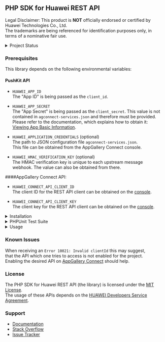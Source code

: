 ## PHP SDK for Huawei REST API

Legal Disclaimer: This product is **NOT** officially endorsed or certified by Huawei Technologies Co., Ltd.<br/>
The trademarks are being referenced for identification purposes only, in terms of a nominative fair use.

<details>
<summary>Project Status</summary>
<p>

[![PHP Composer](https://github.com/syslogic/php-hms/actions/workflows/ci-php.yml/badge.svg)](https://github.com/syslogic/php-hms/actions/workflows/ci-php.yml)

| Class | Status |
| ---: | --- |
| [`AccountKit`](https://github.com/syslogic/php-hms/blob/master/src/AccountKit)                | in progress |
| [`AdsKit`](https://github.com/syslogic/php-hms/blob/master/src/AdsKit)                        |             |
| [`AnalyticsKit`](https://github.com/syslogic/php-hms/blob/master/src/AnalyticsKit)            | in progress |
| [`AppGallery\Connect`](https://github.com/syslogic/php-hms/tree/master/src/AppGallery/Connect)| in progress |
| [`DriveKit`](https://github.com/syslogic/php-hms/tree/master/src/DriveKit)                    |             |
| [`GameService`](https://github.com/syslogic/php-hms/tree/master/src/GameService)              |             |
| [`LocationKit`](https://github.com/syslogic/php-hms/blob/master/src/LocationKit)              |             |
| [`MapKit`](https://github.com/syslogic/php-hms/blob/master/src/MapKit)                        |             |
| [`PushKit`](https://github.com/syslogic/php-hms/blob/master/src/PushKit)                      | working     |
| [`SearchKit`](https://github.com/syslogic/php-hms/blob/master/src/SearchKit)                  |             |
| [`WalletKit`](https://github.com/syslogic/php-hms/blob/master/src/WalletKit)                  |             |
| [`Core\Wrapper`](https://github.com/syslogic/php-hms/blob/master/src/Core)                    | working     |
</p>
</details>

### Prerequisites

This library depends on the following environmental variables:

#### PushKit API
- `HUAWEI_APP_ID`<br/>
  The "App ID" is being passed as the `client_id`.<br/>
- `HUAWEI_APP_SECRET`<br/>
  The "App Secret" is being passed as the `client_secret`. This value is not contained in `agconnect-services.json` and therefore must be provided. Please refer to the documentation, which explains how to obtain it: [Viewing App Basic Information](https://developer.huawei.com/consumer/en/doc/distribution/app/agc-help-appinfo-0000001100014694).
- `HUAWEI_APPLICATION_CREDENTIALS` (optional)<br/>
  The path to JSON configuration file `agconnect-services.json`.<br/>This file can be obtained from the AppGallery Connect console.<br/>

 - `HUAWEI_HMAC_VERIFICATION_KEY` (optional)<br/>
   The HMAC verification key is unique to each upstream message webhook. The value can also be obtained from there.

####AppGallery Connect API:

 - `HUAWEI_CONNECT_API_CLIENT_ID`<br/>
    The client ID for the REST API client can be obtained on the [console](https://developer.huawei.com/consumer/en/service/josp/agc/index.html).<br/>
 
 - `HUAWEI_CONNECT_API_CLIENT_KEY`<br/>
   The client key for the REST API client can be obtained on the [console](https://developer.huawei.com/consumer/en/service/josp/agc/index.html).<br/>

<details>
<summary>Installation</summary>
<p>

One can manually check out into project directory `lib`:
````shell
mkdir lib
git clone git@github.com:syslogic/php-hms ./lib/php-hms
````

And then map namespace `HMS` in `composer.json` PSR-4 `autoload` block:
````json
{
  "autoload": {
    "psr-4": {
      "App\\": "src/",
      "HMS\\": "lib/php-hms/src/"
    }
  }
}
````

To set up the environment, for example `nano ~/.bashrc`:

````bash
# PHP SDK for Huawei REST API
export HUAWEI_APP_ID=...
export HUAWEI_APP_SECRET=...
export HUAWEI_APPLICATION_CREDENTIALS=...
export HUAWEI_HMAC_VERIFICATION_KEY=...
````
</p>
</details>

<details>
<summary>PHPUnit Test Suite</summary>
<p>

The test suite depends on further environmental variables:

| Test Case | Environmental Variable | Description |
| ---: | --- | --- |
| `PushKitTest` | `PHPUNIT_HCM_TEST_DEVICE_TOKEN` | The HCM device registration ID, to which the test will push notifications to.  |

````bash
# PHP SDK for Huawei REST API
export PHPUNIT_HCM_TEST_HMAC_VERIFICATION_KEY=...
export PHPUNIT_HCM_TEST_DEVICE_TOKEN=...
````

Running tests:
````shell
composer run-script test
````

Running tests with code coverage:
````shell
composer run-script coverage
````

</details>

<details>
<summary>Usage</summary>
<p>
...
</p>
</details>


### Known Issues
When receiving an `Error 10021: Invalid clientId` this may suggest,<br/>that the API which one tries to access is not enabled for the project.<br/>
Enabling the desired API on [AppGallery Connect](https://developer.huawei.com/consumer/en/service/josp/agc/index.html) should help.

### License
The PHP SDK for Huawei REST API (the library) is licensed under the [MIT License](LICENSE).<br/>
The usage of these APIs depends on the [HUAWEI Developers Service Agreement](https://developer.huawei.com/consumer/en/doc/start/agreement-0000001052728169).

### Support
- [Documentation](https://developer.huawei.com/consumer/en/doc/landing/development)
- [Stack Overflow](https://stackoverflow.com/questions/tagged/huawei-developers)
- [Issue Tracker](https://github.com/syslogic/php-hms/issues)
